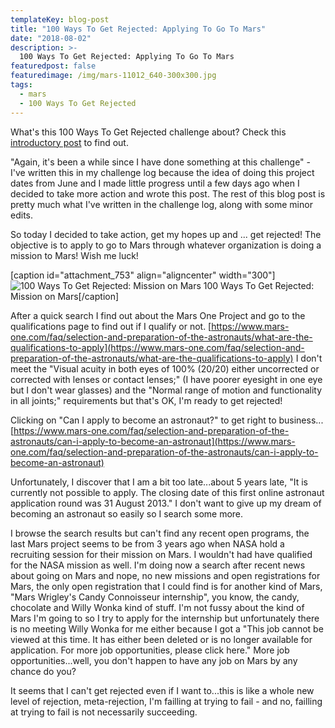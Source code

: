 ```yaml
---
templateKey: blog-post
title: "100 Ways To Get Rejected: Applying To Go To Mars"
date: "2018-08-02"
description: >-
  100 Ways To Get Rejected: Applying To Go To Mars
featuredpost: false
featuredimage: /img/mars-11012_640-300x300.jpg
tags:
  - mars
  - 100 Ways To Get Rejected
---
```


What's this 100 Ways To Get Rejected challenge about? Check this [introductory post](https://stefantesoi.com/new-challenge-100-ways-to-get-rejected/) to find out.

"Again, it's been a while since I have done something at this challenge" - I've written this in my challenge log because the idea of doing this project dates from June and I made little progress until a few days ago when I decided to take more action and wrote this post. The rest of this blog post is pretty much what I've written in the challenge log, along with some minor edits.

So today I decided to take action, get my hopes up and ... get rejected! The objective is to apply to go to Mars through whatever organization is doing a mission to Mars! Wish me luck!

\[caption id="attachment\_753" align="aligncenter" width="300"\]![100 Ways To Get Rejected: Mission on Mars](https://stefantesoi.com/wp-content/uploads/2018/08/mars-11012_640-300x300.jpg) 100 Ways To Get Rejected: Mission on Mars\[/caption\]

After a quick search I find out about the Mars One Project and go to the qualifications page to find out if I qualify or not. [https://www.mars-one.com/faq/selection-and-preparation-of-the-astronauts/what-are-the-qualifications-to-apply](https://www.mars-one.com/faq/selection-and-preparation-of-the-astronauts/what-are-the-qualifications-to-apply) I don't meet the "Visual acuity in both eyes of 100% (20/20) either uncorrected or corrected with lenses or contact lenses;" (I have poorer eyesight in one eye but I don't wear glasses) and the "Normal range of motion and functionality in all joints;" requirements but that's OK, I'm ready to get rejected!

Clicking on "Can I apply to become an astronaut?" to get right to business... [https://www.mars-one.com/faq/selection-and-preparation-of-the-astronauts/can-i-apply-to-become-an-astronaut](https://www.mars-one.com/faq/selection-and-preparation-of-the-astronauts/can-i-apply-to-become-an-astronaut)

Unfortunately, I discover that I am a bit too late...about 5 years late, "It is currently not possible to apply. The closing date of this first online astronaut application round was 31 August 2013." I don't want to give up my dream of becoming an astronaut so easily so I search some more.

I browse the search results but can't find any recent open programs, the last Mars project seems to be from 3 years ago when NASA hold a recruiting session for their mission on Mars. I wouldn't had have qualified for the NASA mission as well. I'm doing now a search after recent news about going on Mars and nope, no new missions and open registrations for Mars, the only open registration that I could find is for another kind of Mars, "Mars Wrigley's Candy Connoisseur internship", you know, the candy, chocolate and Willy Wonka kind of stuff. I'm not fussy about the kind of Mars I'm going to so I try to apply for the internship but unfortunately there is no meeting Willy Wonka for me either because I got a "This job cannot be viewed at this time. It has either been deleted or is no longer available for application. For more job opportunities, please click here." More job opportunities...well, you don't happen to have any job on Mars by any chance do you?

It seems that I can't get rejected even if I want to...this is like a whole new level of rejection, meta-rejection, I'm failling at trying to fail - and no, failling at trying to fail is not necessarily succeeding.
